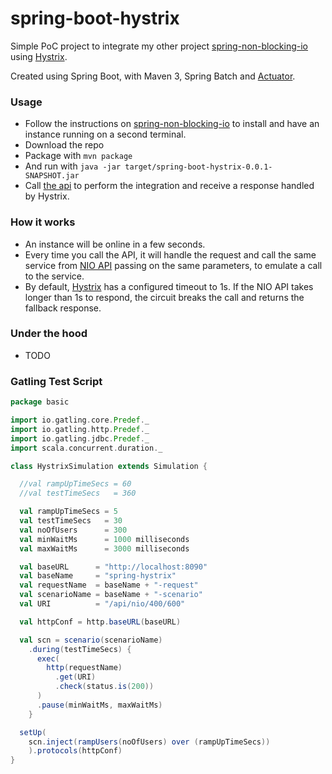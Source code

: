 # spring-boot-hystrix

Simple PoC project to integrate my other project [spring-non-blocking-io](https://github.com/ricardo-comar/spring-non-blocking-io) using [Hystrix](https://github.com/Netflix/Hystrix).

Created using Spring Boot, with Maven 3, Spring Batch and [Actuator](http://docs.spring.io/spring-boot/docs/current/reference/html/production-ready-endpoints.html#production-ready-endpoints). 

### Usage
- Follow the instructions on [spring-non-blocking-io](https://github.com/ricardo-comar/spring-non-blocking-io) to install and have an instance running on a second terminal.
- Download the repo
- Package with `mvn package`
- And run with `java -jar target/spring-boot-hystrix-0.0.1-SNAPSHOT.jar`
- Call [the api](http://localhost:8090/api/nio/200/300) to perform the integration and receive a response handled by Hystrix. 


### How it works
- An instance will be online in a few seconds. 
- Every time you call the API, it will handle the request and call the same service from [NIO API](http://localhost:8080/api/nio/async) passing on the same parameters, to emulate a call to the service.
- By default, [Hystrix](https://github.com/Netflix/Hystrix) has a configured timeout to 1s. If the NIO API takes longer than 1s to respond, the circuit breaks the call and returns the fallback response.  

### Under the hood
- TODO



### Gatling Test Script
```Scala
package basic

import io.gatling.core.Predef._  
import io.gatling.http.Predef._  
import io.gatling.jdbc.Predef._  
import scala.concurrent.duration._  

class HystrixSimulation extends Simulation {

  //val rampUpTimeSecs = 60
  //val testTimeSecs   = 360

  val rampUpTimeSecs = 5
  val testTimeSecs   = 30
  val noOfUsers      = 300
  val minWaitMs      = 1000 milliseconds
  val maxWaitMs      = 3000 milliseconds

  val baseURL      = "http://localhost:8090"
  val baseName     = "spring-hystrix"
  val requestName  = baseName + "-request"
  val scenarioName = baseName + "-scenario"
  val URI          = "/api/nio/400/600"

  val httpConf = http.baseURL(baseURL)

  val scn = scenario(scenarioName)
    .during(testTimeSecs) {
      exec(
        http(requestName)
          .get(URI)
          .check(status.is(200))
      )
      .pause(minWaitMs, maxWaitMs)
    }

  setUp(
    scn.inject(rampUsers(noOfUsers) over (rampUpTimeSecs))
    ).protocols(httpConf)
}
```